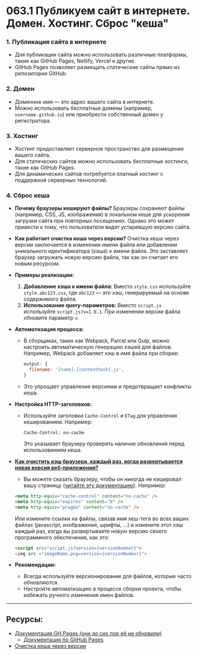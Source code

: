 # 063.1 Публикуем сайт в интернете. Домен. Хостинг. Сброс "кеша"

### 1. Публикация сайта в интернете

- Для публикации сайта можно использовать различные платформы, такие как GitHub Pages, Netlify, Vercel и другие.
- GitHub Pages позволяет размещать статические сайты прямо из репозитория GitHub.

### 2. Домен

- Доменное имя — это адрес вашего сайта в интернете.
- Можно использовать бесплатные домены (например, `username.github.io`) или приобрести собственный домен у регистратора.

### 3. Хостинг

- Хостинг предоставляет серверное пространство для размещения вашего сайта.
- Для статических сайтов можно использовать бесплатные хостинги, такие как GitHub Pages.
- Для динамических сайтов потребуется платный хостинг с поддержкой серверных технологий.

### 4. Сброс кеша

- **Почему браузеры кешируют файлы?**
  Браузеры сохраняют файлы (например, CSS, JS, изображения) в локальном кеше для ускорения загрузки сайта при повторных посещениях. Однако это может привести к тому, что пользователи видят устаревшую версию сайта.

- **Как работает очистка кеша через версии?**
  Очистка кеша через версии заключается в изменении имени файла или добавлении уникального идентификатора (хэша) к имени файла. Это заставляет браузер загружать новую версию файла, так как он считает его новым ресурсом.

- **Примеры реализации:**

  1. **Добавление хэша к имени файла:**
     Вместо `style.css` используйте `style.abc123.css`, где `abc123` — это хэш, генерируемый на основе содержимого файла.
  2. **Использование query-параметров:**
     Вместо `script.js` используйте `script.js?v=1.0.1`. При изменении версии файла обновите параметр `v`.

- **Автоматизация процесса:**

  - В сборщиках, таких как Webpack, Parcel или Gulp, можно настроить автоматическую генерацию хэшей для файлов. Например, Webpack добавляет хэш в имя файла при сборке:
    ```javascript
    output: {
      filename: '[name].[contenthash].js',
    }
    ```
  - Это упрощает управление версиями и предотвращает конфликты кеша.

- **Настройка HTTP-заголовков:**

  - Используйте заголовки `Cache-Control` и `ETag` для управления кешированием. Например:

    ```http
    Cache-Control: no-cache
    ```

    Это указывает браузеру проверять наличие обновлений перед использованием кеша.

- **[Как очистить кэш браузера, каждый раз, когда развертывается новая версия веб-приложения?][2]**

  - Вы можете сказать браузеру, чтобы он никогда не кэшировал вашу страницу ([читайте эту документацию](https://developer.mozilla.org/en-US/docs/Web/HTTP/Headers/Cache-Control)). Например:

  ```html
  <meta http-equiv="cache-control" content="no-cache" />
  <meta http-equiv="expires" content="0" />
  <meta http-equiv="pragma" content="no-cache" />
  ```

  Или измените ссылки на файлы, связав имя хеш-тега во всех ваших файлах (javascript, изображения, шрифты, ...) и измените этот хэш каждый раз, когда вы развертываете новую версию своего программного обеспечения, как это:

  ```html
  <script src="script.js?version={versionNumber}">
  <img src ="imageName.png=version={versionNumber}">
  ```

- **Рекомендации:**

  - Всегда используйте версионирование для файлов, которые часто обновляются.
  - Настройте автоматизацию в процессе сборки проекта, чтобы избежать ручного изменения имен файлов.

<hr>

## Ресурсы:

- [Документация GH Pages (они до сих пор её не обновили)][1]
  - [Документация по GitHub Pages][3]
- [Очистка кеша через версии][2]

[1]: https://pages.github.com/
[2]: https://stackoverflow.com/questions/57993791/how-to-clean-the-browser-cache-each-time-a-new-version-of-the-web-application-i

[3]: [https://docs.github.com/ru/pages]

